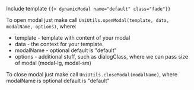 Include template `{{> dynamicModal name="default" class="fade"}}`

To open modal just make call `UniUtils.openModal(template, data, modalName, options)`, where:

 - template - template with content of your modal
 - data - the context for your template.
 - modalName - optional default is "default"
 - options - additional stuff, such as dialogClass, where we can pass size of modal (modal-lg, modal-sm)

To close modal just make call `UniUtils.closeModal(modalName)`, where modalName is optional default is "default"
